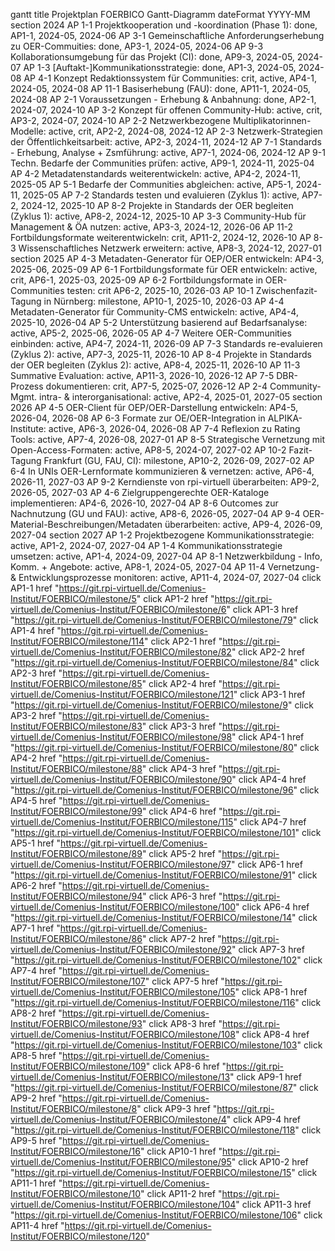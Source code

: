 gantt
    title       Projektplan FOERBICO Gantt-Diagramm
    dateFormat  YYYY-MM
    section 2024
    AP 1-1 Projektkooperation und -koordination (Phase 1): done, AP1-1, 2024-05, 2024-06
    AP 3-1 Gemeinschaftliche Anforderungserhebung zu OER-Commuities: done, AP3-1, 2024-05, 2024-06
    AP 9-3 Kollaborationsumgebung für das Projekt (CI): done, AP9-3, 2024-05, 2024-07
    AP 1-3 [Auftakt-]Kommunikationsstrategie: done, AP1-3, 2024-05, 2024-08
    AP 4-1 Konzept Redaktionssystem für Communities: crit, active, AP4-1, 2024-05, 2024-08
    AP 11-1 Basiserhebung (FAU): done, AP11-1, 2024-05, 2024-08
    AP 2-1 Voraussetzungen - Erhebung & Anbahnung: done, AP2-1, 2024-07, 2024-10
    AP 3-2 Konzept für offenen Community-Hub: active, crit, AP3-2, 2024-07, 2024-10
    AP 2-2 Netzwerkbezogene Multiplikatorinnen-Modelle: active, crit, AP2-2, 2024-08, 2024-12
    AP 2-3 Netzwerk-Strategien der Öffentlichkeitsarbeit: active, AP2-3, 2024-11, 2024-12
    AP 7-1 Standards - Erhebung, Analyse + Zsmführung: active, AP7-1, 2024-06, 2024-12
    AP 9-1 Techn. Bedarfe der Communities prüfen: active, AP9-1, 2024-11, 2025-04
    AP 4-2 Metadatenstandards weiterentwickeln: active, AP4-2, 2024-11, 2025-05
    AP 5-1 Bedarfe der Communities abgleichen: active, AP5-1, 2024-11, 2025-05
    AP 7-2 Standards testen und evaluieren (Zyklus 1): active, AP7-2, 2024-12, 2025-10
    AP 8-2 Projekte in Standards der OER begleiten (Zyklus 1): active, AP8-2, 2024-12, 2025-10
    AP 3-3 Community-Hub für Management & ÖA nutzen: active, AP3-3, 2024-12, 2026-06
    AP 11-2 Fortbildungsformate weiterentwickeln: crit, AP11-2, 2024-12, 2026-10
    AP 8-3 Wissenschaftliches Netzwerk erweitern: active, AP8-3, 2024-12, 2027-01
    section 2025
    AP 4-3 Metadaten-Generator für OEP/OER entwickeln: AP4-3, 2025-06, 2025-09
    AP 6-1 Fortbildungsformate für OER entwickeln: active, crit, AP6-1, 2025-03, 2025-09
    AP 6-2 Fortbildungsformate in OER-Communities testen: crit AP6-2, 2025-10, 2026-03
    AP 10-1 Zwischenfazit-Tagung in Nürnberg: milestone, AP10-1, 2025-10, 2026-03
    AP 4-4 Metadaten-Generator für Community-CMS entwickeln: active, AP4-4, 2025-10, 2026-04
    AP 5-2 Unterstützung basierend auf Bedarfsanalyse: active, AP5-2, 2025-06, 2026-05
    AP 4-7 Weitere OER-Communities einbinden: active, AP4-7, 2024-11, 2026-09
    AP 7-3 Standards re-evaluieren (Zyklus 2): active, AP7-3, 2025-11, 2026-10
    AP 8-4 Projekte in Standards der OER begleiten (Zyklus 2): active, AP8-4, 2025-11, 2026-10
    AP 11-3 Summative Evaluation: active, AP11-3, 2026-10, 2026-12
    AP 7-5 DBR-Prozess dokumentieren: crit, AP7-5, 2025-07, 2026-12
    AP 2-4 Community-Mgmt. intra- & interorganisational: active, AP2-4, 2025-01, 2027-05
    section 2026
    AP 4-5 OER-Client für OEP/OER-Darstellung entwickeln: AP4-5, 2026-04, 2026-08
    AP 6-3 Formate zur OE/OER-Integration in ALPIKA-Institute: active, AP6-3, 2026-04, 2026-08
    AP 7-4 Reflexion zu Rating Tools: active, AP7-4, 2026-08, 2027-01
    AP 8-5 Strategische Vernetzung mit Open-Access-Formaten: active, AP8-5, 2024-07, 2027-02
    AP 10-2 Fazit-Tagung Frankfurt (GU, FAU, CI): milestone, AP10-2, 2026-09, 2027-02
    AP 6-4 In UNIs OER-Lernformate kommunizieren & vernetzen: active, AP6-4, 2026-11, 2027-03
    AP 9-2 Kerndienste von rpi-virtuell überarbeiten: AP9-2, 2026-05, 2027-03
    AP 4-6 Zielgruppengerechte OER-Kataloge implementieren: AP4-6, 2026-10, 2027-04
    AP 8-6 Outcomes zur Nachnutzung (GU und FAU): active, AP8-6, 2026-05, 2027-04
    AP 9-4 OER-Material-Beschreibungen/Metadaten überarbeiten: active, AP9-4, 2026-09, 2027-04
    section 2027
    AP 1-2 Projektbezogene Kommunikationsstrategie: active, AP1-2, 2024-07, 2027-04
    AP 1-4 Kommunikationsstrategie umsetzen: active, AP1-4, 2024-09, 2027-04
    AP 8-1 Netzwerkbildung - Info, Komm. + Angebote: active, AP8-1, 2024-05, 2027-04
    AP 11-4 Vernetzung- & Entwicklungsprozesse monitoren: active, AP11-4, 2024-07, 2027-04
click AP1-1 href "https://git.rpi-virtuell.de/Comenius-Institut/FOERBICO/milestone/5"
click AP1-2 href "https://git.rpi-virtuell.de/Comenius-Institut/FOERBICO/milestone/6"
click AP1-3 href "https://git.rpi-virtuell.de/Comenius-Institut/FOERBICO/milestone/79"
click AP1-4 href "https://git.rpi-virtuell.de/Comenius-Institut/FOERBICO/milestone/114"
click AP2-1 href "https://git.rpi-virtuell.de/Comenius-Institut/FOERBICO/milestone/82"
click AP2-2 href "https://git.rpi-virtuell.de/Comenius-Institut/FOERBICO/milestone/84"
click AP2-3 href "https://git.rpi-virtuell.de/Comenius-Institut/FOERBICO/milestone/85"
click AP2-4 href "https://git.rpi-virtuell.de/Comenius-Institut/FOERBICO/milestone/121"
click AP3-1 href "https://git.rpi-virtuell.de/Comenius-Institut/FOERBICO/milestone/9"
click AP3-2 href "https://git.rpi-virtuell.de/Comenius-Institut/FOERBICO/milestone/83"
click AP3-3 href "https://git.rpi-virtuell.de/Comenius-Institut/FOERBICO/milestone/98"
click AP4-1 href "https://git.rpi-virtuell.de/Comenius-Institut/FOERBICO/milestone/80"
click AP4-2 href "https://git.rpi-virtuell.de/Comenius-Institut/FOERBICO/milestone/88"
click AP4-3 href "https://git.rpi-virtuell.de/Comenius-Institut/FOERBICO/milestone/90"
click AP4-4 href "https://git.rpi-virtuell.de/Comenius-Institut/FOERBICO/milestone/96"
click AP4-5 href "https://git.rpi-virtuell.de/Comenius-Institut/FOERBICO/milestone/99"
click AP4-6 href "https://git.rpi-virtuell.de/Comenius-Institut/FOERBICO/milestone/115"
click AP4-7 href "https://git.rpi-virtuell.de/Comenius-Institut/FOERBICO/milestone/101"
click AP5-1 href "https://git.rpi-virtuell.de/Comenius-Institut/FOERBICO/milestone/89"
click AP5-2 href "https://git.rpi-virtuell.de/Comenius-Institut/FOERBICO/milestone/97"
click AP6-1 href "https://git.rpi-virtuell.de/Comenius-Institut/FOERBICO/milestone/91"
click AP6-2 href "https://git.rpi-virtuell.de/Comenius-Institut/FOERBICO/milestone/94"
click AP6-3 href "https://git.rpi-virtuell.de/Comenius-Institut/FOERBICO/milestone/100"
click AP6-4 href "https://git.rpi-virtuell.de/Comenius-Institut/FOERBICO/milestone/14"
click AP7-1 href "https://git.rpi-virtuell.de/Comenius-Institut/FOERBICO/milestone/86"
click AP7-2 href "https://git.rpi-virtuell.de/Comenius-Institut/FOERBICO/milestone/92"
click AP7-3 href "https://git.rpi-virtuell.de/Comenius-Institut/FOERBICO/milestone/102"
click AP7-4 href "https://git.rpi-virtuell.de/Comenius-Institut/FOERBICO/milestone/107"
click AP7-5 href "https://git.rpi-virtuell.de/Comenius-Institut/FOERBICO/milestone/105"
click AP8-1 href "https://git.rpi-virtuell.de/Comenius-Institut/FOERBICO/milestone/116"
click AP8-2 href "https://git.rpi-virtuell.de/Comenius-Institut/FOERBICO/milestone/93"
click AP8-3 href "https://git.rpi-virtuell.de/Comenius-Institut/FOERBICO/milestone/108"
click AP8-4 href "https://git.rpi-virtuell.de/Comenius-Institut/FOERBICO/milestone/103"
click AP8-5 href "https://git.rpi-virtuell.de/Comenius-Institut/FOERBICO/milestone/109"
click AP8-6 href "https://git.rpi-virtuell.de/Comenius-Institut/FOERBICO/milestone/13"
click AP9-1 href "https://git.rpi-virtuell.de/Comenius-Institut/FOERBICO/milestone/87"
click AP9-2 href "https://git.rpi-virtuell.de/Comenius-Institut/FOERBICO/milestone/8"
click AP9-3 href "https://git.rpi-virtuell.de/Comenius-Institut/FOERBICO/milestone/4"
click AP9-4 href "https://git.rpi-virtuell.de/Comenius-Institut/FOERBICO/milestone/118"
click AP9-5 href "https://git.rpi-virtuell.de/Comenius-Institut/FOERBICO/milestone/16"
click AP10-1 href "https://git.rpi-virtuell.de/Comenius-Institut/FOERBICO/milestone/95"
click AP10-2 href "https://git.rpi-virtuell.de/Comenius-Institut/FOERBICO/milestone/15"
click AP11-1 href "https://git.rpi-virtuell.de/Comenius-Institut/FOERBICO/milestone/10"
click AP11-2 href "https://git.rpi-virtuell.de/Comenius-Institut/FOERBICO/milestone/104"
click AP11-3 href "https://git.rpi-virtuell.de/Comenius-Institut/FOERBICO/milestone/106"
click AP11-4 href "https://git.rpi-virtuell.de/Comenius-Institut/FOERBICO/milestone/120"